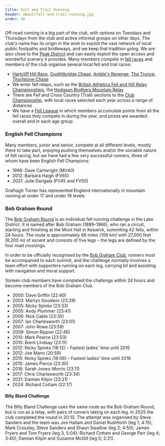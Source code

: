 ```yaml
---
title: Fell and Trail Running
header: about/fell-and-trail-running.jpg
order: 40
---
```

Off-road running is a big part of the club, with options on Tuesdays and Thursdays from the club and active informal groups on other days. The club's name has its origin in the wish to exploit the vast network of local public footpaths and bridleways, and we keep that tradition going. We are also close to the [Peak District](https://www.peakdistrict.gov.uk/home) and can easily exploit the open access and wonderful scenery it provides. Many members compete in [fell races](https://www.fellrunner.org.uk/races) and members of the club organise several local fell and trail races:

* [Hartcliff Hill Race](https://pfrac.co.uk/races/hartcliff-hill-race), [Oughtibridge Chase](https://www.oughtibridgegala.org/the-tom-holmes-gala-chase), [Amble's Revenge](https://pfrac.co.uk/races/oxspring-hunshelf-amble), [](https://pfrac.co.uk/races/penistone-hill-race)[The Trunce](http://www.trunce.org/2022-race-dates/), [Thurlstone Chase](https://pfrac.co.uk/races/thurlstone-chase)
* We enter fell relays, such as the [British Athletics Fell and Hill Relay Championships](https://www.fellrunner.org.uk/championships/british-championships#relay), the [Hodgson Brothers Mountain Relay](https://hbmr.org.uk/)
* There are Fell and C﻿ross Country (﻿Trail) sections to the [Club Championship](https://pfrac.co.uk/competitions/club-championship), with local races selected each year across a range of distances
* We have a [Fell League](https://pfrac.co.uk/competitions/fell-league) in which members accumulate points from all the fell races they compete in during the year, and prizes are awarded overall and in each age group

### English Fell Champions

Many members, junior and senior, compete at all different levels, mostly there to take part, enjoying pushing themselves and/or the sociable nature of fell racing, but we have had a few very successful runners, three of whom have been English Fell Champions:

* 1986: Dave Cartwright (MV40)
* 2012: Barbara Haigh (FV65)
* 2021: Julie Darigala (FV45 and FV50)

G﻿raihagh Turner has represented England internationally in mountain running at under 17 and under 18 levels.

### Bob Graham Round

T﻿he [Bob Graham Round](https://en.wikipedia.org/wiki/Bob_Graham_Round) is an individual fell running challenge in the Lake District. It is named after Bob Graham (1889–1966), who ran a circuit, starting and finishing at the Moot Hall in Keswick, summiting 42 fells, within 24 hours.  The route is approximately 66 miles (106 km) with 27,000 feet (8,200 m) of ascent and consists of five legs – the legs are defined by the four road crossings.

In order to be officially recognised by the [Bob Graham Club](http://bobgrahamclub.org.uk/), runners must be accompanied to each summit, and the challenge normally involves a team effort with supporters running on each leg, carrying kit and assisting with navigation and moral support.

S﻿ixteen club members have completed the challenge within 24 hours and become members of the Bob Graham Club.

* 2000: Dave Griffin (22:40)
* 2003: Martyn Goodwin (23:29)
* 2005: Nicky Spinks (23:33)
* 2005: Andy Plummer (23:41)
* 2006: Nick Cable (23:35)
* 2007: Ian Charlesworth (23:01)
* 2007: John Rowe (23:59)
* 2009: Simon Rippon (22:45)
* 2010: Mark Pearce (23:53)
* 2010: Brent Lindsay (23:11)
* 2012: Nicky Spinks (18:12) – Fastest ladies' time until 2015
* 2012: Joe Mann (20:59)
* 2015: Nicky Spinks (18:06) – Fastest ladies' time until 2016
* 2015: James Pierce (23:30)
* 2016: Sarah Jones-Morris (23:11)
* 2017: Chris Charlesworth (23:34)
* 2021: Damian Kilpin (23:21)
* 2024: Richard Cottam (22:17)

#### Billy Bland Challenge

T﻿he Billy Bland Challenge uses the same route as the Bob Graham Round, but is run as a relay, with pairs of runners taking on each leg.  In 2025 the club completed the round in 20:10.  The attempt was organised by Steve Sanders and the team was Jon Hallam and Daniel Rushforth (leg 1; 4:15); Mark Crossley, Steve Sanders and Shaun Swallow (leg 2; 4:50); James Fryers and Tom Fryers (leg 3, 5:04); Richard Cottam and George Parr (leg 4; 3:40); Damian Kilpin and Suzanne McGill (leg 5; 2:21).